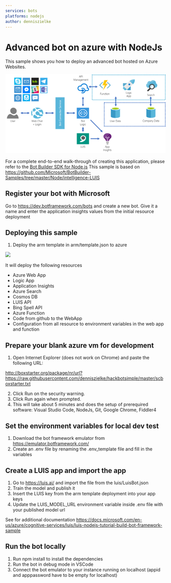 ```yaml
---
services: bots
platforms: nodejs
author: denniszielke
---
```


# Advanced bot on azure with NodeJs
This sample shows you how to deploy an advanced bot hosted on Azure Websites. 

![Advanced Bot Hackathon](./images/architecture.png)

For a complete end-to-end walk-through of creating this application, please refer to the [Bot Builder SDK for Node.js](https://docs.microsoft.com/en-us/bot-framework/nodejs/bot-builder-nodejs-overview)
This sample is based on https://github.com/Microsoft/BotBuilder-Samples/tree/master/Node/intelligence-LUIS

## Register your bot with Microsoft
Go to https://dev.botframework.com/bots and create a new bot.
Give it a name and enter the application insights values from the initial resource deployment

## Deploying this sample
1. Deploy the arm template in arm/template.json to azure

<a href="https://portal.azure.com/#create/Microsoft.Template/uri/https%3A%2F%2Fraw.githubusercontent.com%2Fdenniszielke%2Fhackbotadvanced%2Fmaster%2Farm%2Ftemplate.json" target="_blank">
    <img src="http://azuredeploy.net/deploybutton.png"/>
</a>  

It will deploy the following resources
- Azure Web App
- Logic App
- Application Insights
- Azure Search
- Cosmos DB
- LUIS API
- Bing Spell API
- Azure Function
- Code from github to the WebApp
- Configuration from all resource to environment variables in the web app and function

## Prepare your blank azure vm for development

1. Open Internet Explorer (does not work on Chrome) and paste the following URL: 

http://boxstarter.org/package/nr/url?https://raw.githubusercontent.com/denniszielke/hackbotsimple/master/scboxstarter.txt

2. Click Run on the security warning. 
3. Click Run again when prompted. 
4. This will take about 5 minutes and does the setup of prerequired software: Visual Studio Code, NodeJs, Git, Google Chrome, Fiddler4

## Set the environment variables for local dev test
1. Download the bot framework emulator from https://emulator.botframework.com/ 
2. Create an .env file by renaming the .env_template file and fill in the variables 

## Create a LUIS app and import the app
1. Go to https://luis.ai/ and import the file from the luis/LuisBot.json
2. Train the model and publish it
3. Insert the LUIS key from the arm template deployment into your app keys
4. Update the LUIS_MODEL_URL environment variable inside .env file with your published model url

See for additional documentation
https://docs.microsoft.com/en-us/azure/cognitive-services/luis/luis-nodejs-tutorial-build-bot-framework-sample

## Run the bot locally
1. Run npm install to install the dependencies
2. Run the bot in debug mode in VSCode
3. Connect the bot emulator to your instance running on localhost (appid and apppassword have to be empty for localhost)